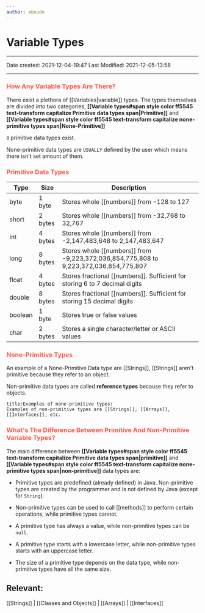 ```yaml
---
author: aboude
---
```

# Variable Types

---

Date created: 2021-12-04-19:47
Last Modified: 2021-12-05-13:58

---

### <span style="color: #ff5545;text-transform: capitalize;">How any variable types are there?</span>
There exist a plethora of [[Variables|variable]] types. The types themselves are divided into two categories, **[[Variable types#span style color ff5545 text-transform capitalize Primitive data types span|Primitive]]** and **[[Variable types#span style color ff5545 text-transform capitalize none-primitive types span|None-Primitive]]** 

`8` primitive data types exist.

None-primitive data types are `USUALLY` defined by the user which means there isn't set amount of them.

### <span style="color: #ff5545;text-transform: capitalize;">Primitive data types</span>
| Type    | Size    | Description                                                                       |
| ------- | ------- | --------------------------------------------------------------------------------- |
| byte    | 1 byte  | Stores whole [[numbers]] from -128 to 127                                             |
| short   | 2 bytes | Stores whole [[numbers]] from -32,768 to 32,767                                       |
| int     | 4 bytes | Stores whole [[numbers]] from -2,147,483,648 to 2,147,483,647                         |
| long    | 8 bytes | Stores whole [[numbers]] from -9,223,372,036,854,775,808 to 9,223,372,036,854,775,807 |
| float   | 4 bytes | Stores fractional [[numbers]]. Sufficient for storing 6 to 7 decimal digits           |
| double  | 8 bytes | Stores fractional [[numbers]]. Sufficient for storing 15 decimal digits               |
| boolean | 1 byte  | Stores true or false values                                                       |
| char    | 2 bytes | Stores a single character/letter or ASCII values                                  |

### <span style="color: #ff5545;text-transform: capitalize;"> none-primitive types</span>
An example of a None-Primitive Data type are [[Strings]], [[Strings]] aren't primitive because they refer to an object.

Non-primitive data types are called **reference types** because they refer to objects.

```ad-example
title:Examples of none-primitive types:
Examples of non-primitive types are [[Strings]], [[Arrays]], [[Interfaces]], etc.
```
### <span style="color: #ff5545;text-transform: capitalize;"> what's the difference between primitive and non-primitive variable types?
The main difference between **[[Variable types#span style color ff5545 text-transform capitalize Primitive data types span|primitive]]** and **[[Variable types#span style color ff5545 text-transform capitalize none-primitive types span|non-primitive]]** data types are:

-   Primitive types are predefined (already defined) in Java. Non-primitive types are created by the programmer and is not defined by Java (except for `String`).
-   Non-primitive types can be used to call [[methods]] to perform certain operations, while primitive types cannot.
-   A primitive type has always a value, while non-primitive types can be `null`.

-   A primitive type starts with a lowercase letter, while non-primitive types starts with an uppercase letter.

-   The size of a primitive type depends on the data type, while non-primitive types have all the same size.


## Relevant:
[[Strings]] | [[Classes and Objects]] | [[Arrays]] | [[Interfaces]]